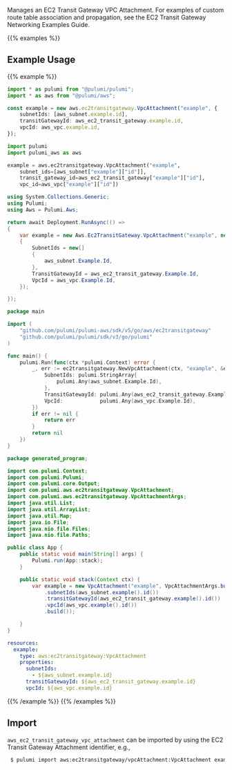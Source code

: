 Manages an EC2 Transit Gateway VPC Attachment. For examples of custom route table association and propagation, see the EC2 Transit Gateway Networking Examples Guide.

{{% examples %}}
## Example Usage
{{% example %}}

```typescript
import * as pulumi from "@pulumi/pulumi";
import * as aws from "@pulumi/aws";

const example = new aws.ec2transitgateway.VpcAttachment("example", {
    subnetIds: [aws_subnet.example.id],
    transitGatewayId: aws_ec2_transit_gateway.example.id,
    vpcId: aws_vpc.example.id,
});
```
```python
import pulumi
import pulumi_aws as aws

example = aws.ec2transitgateway.VpcAttachment("example",
    subnet_ids=[aws_subnet["example"]["id"]],
    transit_gateway_id=aws_ec2_transit_gateway["example"]["id"],
    vpc_id=aws_vpc["example"]["id"])
```
```csharp
using System.Collections.Generic;
using Pulumi;
using Aws = Pulumi.Aws;

return await Deployment.RunAsync(() => 
{
    var example = new Aws.Ec2TransitGateway.VpcAttachment("example", new()
    {
        SubnetIds = new[]
        {
            aws_subnet.Example.Id,
        },
        TransitGatewayId = aws_ec2_transit_gateway.Example.Id,
        VpcId = aws_vpc.Example.Id,
    });

});
```
```go
package main

import (
	"github.com/pulumi/pulumi-aws/sdk/v5/go/aws/ec2transitgateway"
	"github.com/pulumi/pulumi/sdk/v3/go/pulumi"
)

func main() {
	pulumi.Run(func(ctx *pulumi.Context) error {
		_, err := ec2transitgateway.NewVpcAttachment(ctx, "example", &ec2transitgateway.VpcAttachmentArgs{
			SubnetIds: pulumi.StringArray{
				pulumi.Any(aws_subnet.Example.Id),
			},
			TransitGatewayId: pulumi.Any(aws_ec2_transit_gateway.Example.Id),
			VpcId:            pulumi.Any(aws_vpc.Example.Id),
		})
		if err != nil {
			return err
		}
		return nil
	})
}
```
```java
package generated_program;

import com.pulumi.Context;
import com.pulumi.Pulumi;
import com.pulumi.core.Output;
import com.pulumi.aws.ec2transitgateway.VpcAttachment;
import com.pulumi.aws.ec2transitgateway.VpcAttachmentArgs;
import java.util.List;
import java.util.ArrayList;
import java.util.Map;
import java.io.File;
import java.nio.file.Files;
import java.nio.file.Paths;

public class App {
    public static void main(String[] args) {
        Pulumi.run(App::stack);
    }

    public static void stack(Context ctx) {
        var example = new VpcAttachment("example", VpcAttachmentArgs.builder()        
            .subnetIds(aws_subnet.example().id())
            .transitGatewayId(aws_ec2_transit_gateway.example().id())
            .vpcId(aws_vpc.example().id())
            .build());

    }
}
```
```yaml
resources:
  example:
    type: aws:ec2transitgateway:VpcAttachment
    properties:
      subnetIds:
        - ${aws_subnet.example.id}
      transitGatewayId: ${aws_ec2_transit_gateway.example.id}
      vpcId: ${aws_vpc.example.id}
```
{{% /example %}}
{{% /examples %}}

## Import

`aws_ec2_transit_gateway_vpc_attachment` can be imported by using the EC2 Transit Gateway Attachment identifier, e.g.,

```sh
 $ pulumi import aws:ec2transitgateway/vpcAttachment:VpcAttachment example tgw-attach-12345678
```

 
